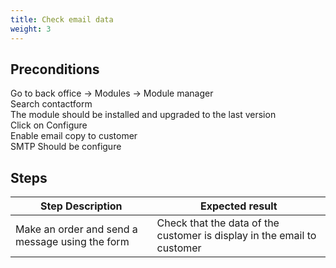 ```yaml
---
title: Check email data
weight: 3
---
```


## Preconditions

Go to back office -> Modules -> Module manager<br />
Search contactform<br />
The module should be installed and upgraded to the last version<br />
Click on Configure<br />
Enable email copy to customer<br />
SMTP Should be configure
## Steps
| Step Description | Expected result |
| ----- | ----- |
| Make an order and send a message using the form | Check that the data of the customer is display in the email to customer |
